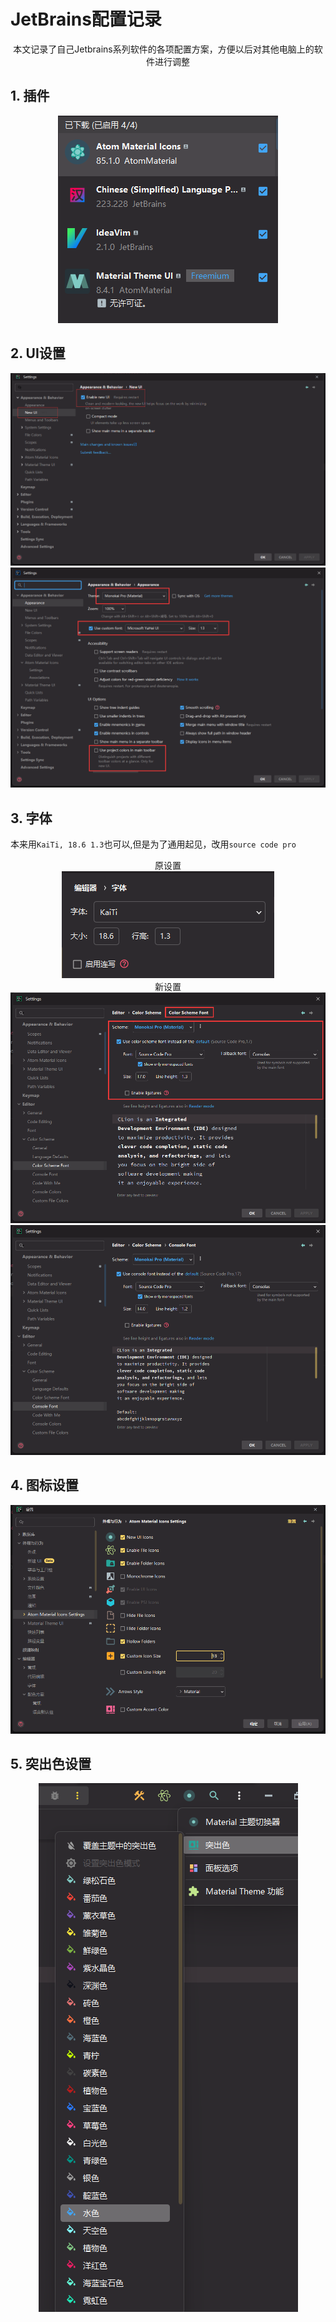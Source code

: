 # JetBrains配置记录

<center>本文记录了自己Jetbrains系列软件的各项配置方案，方便以后对其他电脑上的软件进行调整</center>

## 1. 插件

<center><img src="../99.Figure/03-003/image-20230312120133.png" alt="image-20230312120133" style="zoom:100%;" /></center>



## 2. UI设置

<center><img src="./../99.Figure/03-003/image-20230817221506668.png" alt="image-20230817221506668" style="zoom:80%;" /></center>



<center><img src="./../99.Figure/03-003/image-20230819154342991.png" alt="image-20230819154342991" style="zoom:80%;" /></center>



## 3. 字体

本来用`KaiTi, 18.6 1.3`也可以,但是为了通用起见，改用`source code pro`

<center>原设置<br><img src="../99.Figure/03-003/image-20230111183936359.png" alt="image-20230111183936359" style="zoom:100%;" /></center>



<center>新设置<br><img src="./../99.Figure/03-003/image-20230819203935600.png" alt="image-20230819203935600" style="zoom:80%;" /><br><img src="./../99.Figure/03-003/image-20230819203211313.png" alt="image-20230819203211313" style="zoom:80%;" /></center>



## 4. 图标设置

<center><img src="../99.Figure/03-003/image-20230111184050923.png" alt="image-20230111184050923" style="zoom:80%;" /></center>



## 5. 突出色设置

<center><img src="../99.Figure/03-003/image-20230111184259128.png" alt="image-20230111184259128" style="zoom:100%;" /></center>

